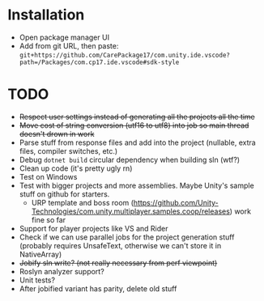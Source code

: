 # Installation

- Open package manager UI
- Add from git URL, then paste: `git+https://github.com/CarePackage17/com.unity.ide.vscode?path=/Packages/com.cp17.ide.vscode#sdk-style`

# TODO

- ~~Respect user settings instead of generating all the projects all the time~~
- ~~Move cost of string conversion (utf16 to utf8) into job so main thread doesn't drown in work~~
- Parse stuff from response files and add into the project (nullable, extra files, compiler switches, etc.)
- Debug `dotnet build` circular dependency when building sln (wtf?)
- Clean up code (it's pretty ugly rn)
- Test on Windows
- Test with bigger projects and more assemblies. Maybe Unity's sample stuff on github for starters.
  - URP template and boss room (https://github.com/Unity-Technologies/com.unity.multiplayer.samples.coop/releases) work fine so far
- Support for player projects like VS and Rider
- Check if we can use parallel jobs for the project generation stuff (probably requires UnsafeText, otherwise we can't store it in NativeArray)
- ~~Jobify sln write? (not really necessary from perf viewpoint)~~
- Roslyn analyzer support?
- Unit tests?
- After jobified variant has parity, delete old stuff